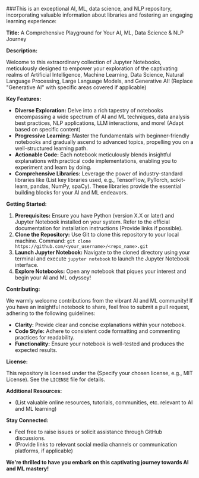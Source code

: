 ###This is an exceptional AI, ML, data science, and NLP repository, incorporating valuable information about libraries and fostering an engaging learning experience:

**Title:** A Comprehensive Playground for Your AI, ML, Data Science & NLP Journey

**Description:**

Welcome to this extraordinary collection of Jupyter Notebooks, meticulously designed to empower your exploration of the captivating realms of Artificial Intelligence, Machine Learning, Data Science, Natural Language Processing, Large Language Models, and Generative AI! (Replace "Generative AI" with specific areas covered if applicable)

**Key Features:**

* **Diverse Exploration:** Delve into a rich tapestry of notebooks encompassing a wide spectrum of AI and ML techniques, data analysis best practices, NLP applications, LLM interactions, and more! (Adapt based on specific content)
* **Progressive Learning:** Master the fundamentals with beginner-friendly notebooks and gradually ascend to advanced topics, propelling you on a well-structured learning path.
* **Actionable Code:** Each notebook meticulously blends insightful explanations with practical code implementations, enabling you to experiment and learn by doing.
* **Comprehensive Libraries:** Leverage the power of industry-standard libraries like (List key libraries used, e.g., TensorFlow, PyTorch, scikit-learn, pandas, NumPy, spaCy). These libraries provide the essential building blocks for your AI and ML endeavors.

**Getting Started:**

1. **Prerequisites:** Ensure you have Python (version X.X or later) and Jupyter Notebook installed on your system. Refer to the official documentation for installation instructions (Provide links if possible).
2. **Clone the Repository:** Use Git to clone this repository to your local machine. Command: `git clone https://github.com/<your_username>/<repo_name>.git`
3. **Launch Jupyter Notebook:** Navigate to the cloned directory using your terminal and execute `jupyter notebook` to launch the Jupyter Notebook interface.
4. **Explore Notebooks:** Open any notebook that piques your interest and begin your AI and ML odyssey!

**Contributing:**

We warmly welcome contributions from the vibrant AI and ML community! If you have an insightful notebook to share, feel free to submit a pull request, adhering to the following guidelines:

* **Clarity:** Provide clear and concise explanations within your notebook.
* **Code Style:** Adhere to consistent code formatting and commenting practices for readability.
* **Functionality:** Ensure your notebook is well-tested and produces the expected results.

**License:**

This repository is licensed under the (Specify your chosen license, e.g., MIT License). See the `LICENSE` file for details.

**Additional Resources:**

* (List valuable online resources, tutorials, communities, etc. relevant to AI and ML learning)

**Stay Connected:**

* Feel free to raise issues or solicit assistance through GitHub discussions.
* (Provide links to relevant social media channels or communication platforms, if applicable)

**We're thrilled to have you embark on this captivating journey towards AI and ML mastery!**
